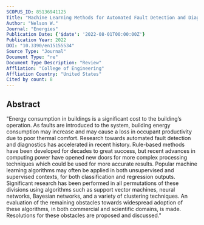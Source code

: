 ```yaml
---
SCOPUS_ID: 85136941125
Title: "Machine Learning Methods for Automated Fault Detection and Diagnostics in Building Systems—A Review"
Author: "Nelson W."
Journal: "Energies"
Publication Date: {'$date': '2022-08-01T00:00:00Z'}
Publication Year: 2022
DOI: "10.3390/en15155534"
Source Type: "Journal"
Document Type: "re"
Document Type Description: "Review"
Affliation: "College of Engineering"
Affliation Country: "United States"
Cited by count: 8
---
```


## Abstract
"Energy consumption in buildings is a significant cost to the building’s operation. As faults are introduced to the system, building energy consumption may increase and may cause a loss in occupant productivity due to poor thermal comfort. Research towards automated fault detection and diagnostics has accelerated in recent history. Rule-based methods have been developed for decades to great success, but recent advances in computing power have opened new doors for more complex processing techniques which could be used for more accurate results. Popular machine learning algorithms may often be applied in both unsupervised and supervised contexts, for both classification and regression outputs. Significant research has been performed in all permutations of these divisions using algorithms such as support vector machines, neural networks, Bayesian networks, and a variety of clustering techniques. An evaluation of the remaining obstacles towards widespread adoption of these algorithms, in both commercial and scientific domains, is made. Resolutions for these obstacles are proposed and discussed."
